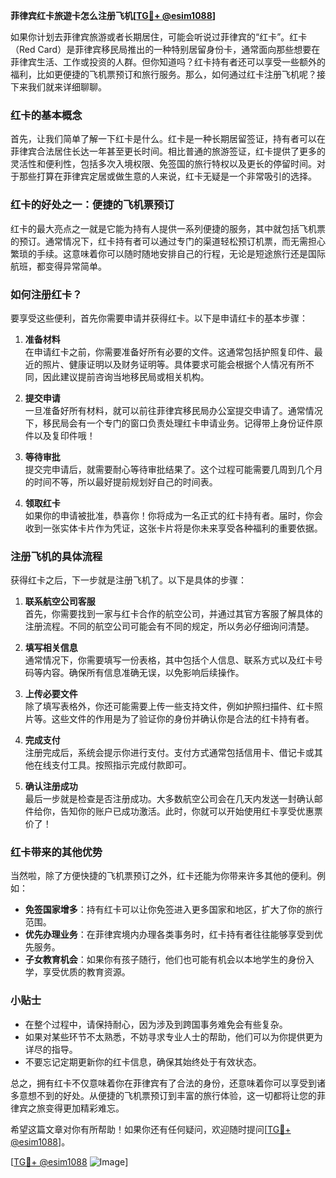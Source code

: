 **菲律宾红卡旅遊卡怎么注册飞机[[TG💪+ @esim1088](https://t.me/s/esim1088)]**

如果你计划去菲律宾旅游或者长期居住，可能会听说过菲律宾的“红卡”。红卡（Red Card）是菲律宾移民局推出的一种特别居留身份卡，通常面向那些想要在菲律宾生活、工作或投资的人群。但你知道吗？红卡持有者还可以享受一些额外的福利，比如更便捷的飞机票预订和旅行服务。那么，如何通过红卡注册飞机呢？接下来我们就来详细聊聊。

### 红卡的基本概念

首先，让我们简单了解一下红卡是什么。红卡是一种长期居留签证，持有者可以在菲律宾合法居住长达一年甚至更长时间。相比普通的旅游签证，红卡提供了更多的灵活性和便利性，包括多次入境权限、免签国的旅行特权以及更长的停留时间。对于那些打算在菲律宾定居或做生意的人来说，红卡无疑是一个非常吸引的选择。

### 红卡的好处之一：便捷的飞机票预订

红卡的最大亮点之一就是它能为持有人提供一系列便捷的服务，其中就包括飞机票的预订。通常情况下，红卡持有者可以通过专门的渠道轻松预订机票，而无需担心繁琐的手续。这意味着你可以随时随地安排自己的行程，无论是短途旅行还是国际航班，都变得异常简单。

### 如何注册红卡？

要享受这些便利，首先你需要申请并获得红卡。以下是申请红卡的基本步骤：

1. **准备材料**  
   在申请红卡之前，你需要准备好所有必要的文件。这通常包括护照复印件、最近的照片、健康证明以及财务证明等。具体要求可能会根据个人情况有所不同，因此建议提前咨询当地移民局或相关机构。

2. **提交申请**  
   一旦准备好所有材料，就可以前往菲律宾移民局办公室提交申请了。通常情况下，移民局会有一个专门的窗口负责处理红卡申请业务。记得带上身份证件原件以及复印件哦！

3. **等待审批**  
   提交完申请后，就需要耐心等待审批结果了。这个过程可能需要几周到几个月的时间不等，所以最好提前规划好自己的时间表。

4. **领取红卡**  
   如果你的申请被批准，恭喜你！你将成为一名正式的红卡持有者。届时，你会收到一张实体卡片作为凭证，这张卡片将是你未来享受各种福利的重要依据。

### 注册飞机的具体流程

获得红卡之后，下一步就是注册飞机了。以下是具体的步骤：

1. **联系航空公司客服**  
   首先，你需要找到一家与红卡合作的航空公司，并通过其官方客服了解具体的注册流程。不同的航空公司可能会有不同的规定，所以务必仔细询问清楚。

2. **填写相关信息**  
   通常情况下，你需要填写一份表格，其中包括个人信息、联系方式以及红卡号码等内容。确保所有信息准确无误，以免影响后续操作。

3. **上传必要文件**  
   除了填写表格外，你还可能需要上传一些支持文件，例如护照扫描件、红卡照片等。这些文件的作用是为了验证你的身份并确认你是合法的红卡持有者。

4. **完成支付**  
   注册完成后，系统会提示你进行支付。支付方式通常包括信用卡、借记卡或其他在线支付工具。按照指示完成付款即可。

5. **确认注册成功**  
   最后一步就是检查是否注册成功。大多数航空公司会在几天内发送一封确认邮件给你，告知你的账户已成功激活。此时，你就可以开始使用红卡享受优惠票价了！

### 红卡带来的其他优势

当然啦，除了方便快捷的飞机票预订之外，红卡还能为你带来许多其他的便利。例如：

- **免签国家增多**：持有红卡可以让你免签进入更多国家和地区，扩大了你的旅行范围。
- **优先办理业务**：在菲律宾境内办理各类事务时，红卡持有者往往能够享受到优先服务。
- **子女教育机会**：如果你有孩子随行，他们也可能有机会以本地学生的身份入学，享受优质的教育资源。

### 小贴士

- 在整个过程中，请保持耐心，因为涉及到跨国事务难免会有些复杂。
- 如果对某些环节不太熟悉，不妨寻求专业人士的帮助，他们可以为你提供更为详尽的指导。
- 不要忘记定期更新你的红卡信息，确保其始终处于有效状态。

总之，拥有红卡不仅意味着你在菲律宾有了合法的身份，还意味着你可以享受到诸多意想不到的好处。从便捷的飞机票预订到丰富的旅行体验，这一切都将让您的菲律宾之旅变得更加精彩难忘。

希望这篇文章对你有所帮助！如果你还有任何疑问，欢迎随时提问[[TG💪+ @esim1088](https://t.me/s/esim1088)]。

[[TG💪+ @esim1088](https://t.me/s/esim1088) ![Image](https://i.postimg.cc/4NQfJmqS/Snipaste-2025-05-13-00-14-12.png)]